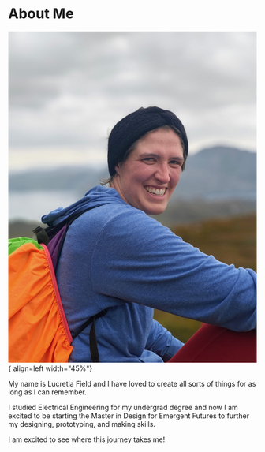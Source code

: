 # About Me 

![Headshot](../images/headshots/Doune.jpeg){ align=left width="45%"}

My name is Lucretia Field and I have loved to create all sorts of things for as long as I can remember. 

I studied Electrical Engineering for my undergrad degree and now I am excited to be starting the Master in Design for Emergent Futures to further my designing, prototyping, and making skills. 

I am excited to see where this journey takes me! 

